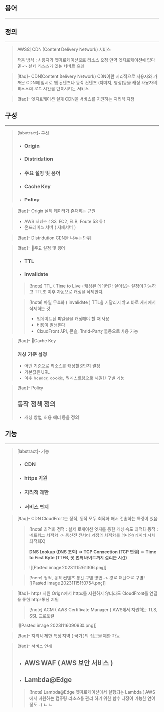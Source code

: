 
## 용어
---



## 정의
---
> AWS의 CDN (Content Delivery Network) 서비스
> 
> 작동 방식 : 
> 사용자가 엣지로케이션으로 리소스 요청 만약 엣지로케이션에 없다면 -> 실제 리소스가 있는 서버로 요청



> [!faq]- CDN(Content Delivery Network)
> CDN이란 지리적으로 사용자와 가까운 CDN에 임시로 웹 컨텐츠나 동적 컨텐츠 (이미지, 영상)등을 캐싱
>사용자의  리소스의 로드 시간을 단축시키는 서비스 

> [!faq]- 엣지로케이션
> 실제 CDN을 서비스를 지원하는 지리적 지점

## 구성
---

> [!abstract]- 구성
>- ### Origin
>- ### Distridution
>- ### 주요 설정 및 용어
>- ### Cache Key
>- ### Policy

>[!faq]- Origin
>실제 데이터가 존재하는 근원
>- AWS 서비스 ( S3, EC2, ELB, Route 53 등 )
>- 온프레미스 서버 ( 자체서버 )

>[!faq]- Distridution
>CDN을 나누는 단위

>[!faq]- 주요 설정 및 용어
>- ### TTL
>- ### Invalidate
>
>>[!note]  TTL ( Time to Live )
>>캐싱된 데이터가 살아있는 설정이 가능하고 TTL초 이후 자동으로 캐싱을 삭제한다.
>
>>[!note] 파일 무효화 ( invalidate ) 
>>TTL을 기달리지 않고 바로 캐시에서 삭제하는 것
>>- 업데이트된 파일을을 캐싱해야 할 때 사용
>>- 비용이 발생한다
>>- CloudFront API, 콘솔, Thrid-Party 툴등으로 사용 가능

>[!faq]- Cache Key
>### 캐싱 기준 설정
> - 어떤 기준으로 리소스를 캐싱할것인지 결정
> - 기본값은 URL
> - 이후 header, cookie, 쿼리스트링으로 세밀한 구별 가능

>[!faq]- Policy
>## 동작 정책 정의
>- 캐싱 방법, 허용 헤더 등을 정의


## 기능
---

> [!abstract]- 기능
>- ### CDN
>- ### https 지원
>- ### 지리적 제한
>- ### 서비스 연계

>[!faq]- CDN
>CloudFront는 정적, 동적 모두 최적화 해서 전송하는 특징이 있음
>
>> [!note] 최적화
>>정적 : 실제 로케이션 엣지를 통한 캐싱 속도 최적화
>>동적 : 네트워크 최적화 -> 통신전 전처리 과정의 최적화를 의미함(데이터 자체 최적화X)
>>
>>**DNS Lookup (DNS 조회)** => **TCP Connection (TCP 연결)** 
>>=> **Time to First Byte (TTFB, 첫 번째 바이트까지 걸리는 시간)**
>>
>>![[Pasted image 20231115161306.png]]
>
>> [!note] 정적, 동적 컨텐츠 통신 구별 방법 -> 경로 패턴으로 구별
>> ![[Pasted image 20231115150754.png]]
>

>[!faq]- https 지원
>Origin에서 https를 지원하지 않더라도 CloudFront를 연결을 통한 https통신 지원
>
>>[!note] ACM ( AWS Certificate Manager )
>>AWS에서 지원하는  TLS, SSL 프로토컬
>
>![[Pasted image 20231116090930.png]]

>[!faq]- 지리적 제한
>특정 지역 ( 국가 )의 접근을 제한 가능 

>[!faq]- 서비스 연계
>- ## AWS WAF ( AWS 보안 서비스 )
>- ## Lambda@Edge
>
>>[!note] Lambda@Edge
>>엣지로케이션에서 실행되는 Lambda ( AWS에서 지원하는 컴퓨팅 리소스를 관리 하기 위한 함수 지정이 가능한 언어 정도.. )
>>ㄴ
>>ㄴ



